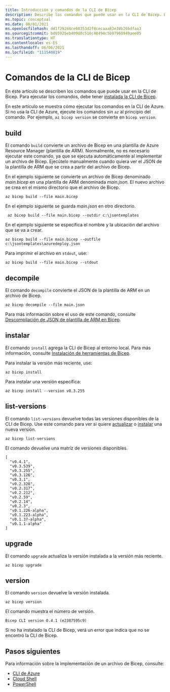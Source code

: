 ```yaml
---
title: Introducción y comandos de la CLI de Bicep
description: Describe los comandos que puede usar en la CLI de Bicep. Estos comandos incluyen la creación de plantillas de Azure Resource Manager desde Bicep.
ms.topic: conceptual
ms.date: 06/01/2021
ms.openlocfilehash: dd1f292d4ce60353d2f8cecaaa83e38b26bdfaa3
ms.sourcegitcommit: bd65925eb409d0c516c48494c5b97960949aee05
ms.translationtype: HT
ms.contentlocale: es-ES
ms.lasthandoff: 06/06/2021
ms.locfileid: "111540819"
---
```

# <a name="bicep-cli-commands"></a>Comandos de la CLI de Bicep

En este artículo se describen los comandos que puede usar en la CLI de Bicep. Para ejecutar los comandos, debe tener [instalada la CLI de Bicep](./install.md).

En este artículo se muestra cómo ejecutar los comandos en la CLI de Azure. Si no usa la CLI de Azure, ejecute los comandos sin `az` al principio del comando. Por ejemplo, `az bicep version` se convierte en ``bicep version``.

## <a name="build"></a>build

El comando `build` convierte un archivo de Bicep en una plantilla de Azure Resource Manager (plantilla de ARM). Normalmente, no es necesario ejecutar este comando, ya que se ejecuta automáticamente al implementar un archivo de Bicep. Ejecútelo manualmente cuando quiera ver el JSON de la plantilla de ARM que se crea a partir del archivo de Bicep.

En el ejemplo siguiente se convierte un archivo de Bicep denominado _main.bicep_ en una plantilla de ARM denominada _main.json_. El nuevo archivo se crea en el mismo directorio que el archivo de Bicep.

```azurecli
az bicep build --file main.bicep
```

En el ejemplo siguiente se guarda _main.json_ en otro directorio.

```azurecli
 az bicep build --file main.bicep --outdir c:\jsontemplates
```

En el ejemplo siguiente se especifica el nombre y la ubicación del archivo que se va a crear.

```azurecli
az bicep build --file main.bicep --outfile c:\jsontemplates\azuredeploy.json
```

Para imprimir el archivo en `stdout`, use:

```azurecli
az bicep build --file main.bicep --stdout
```

## <a name="decompile"></a>decompile

El comando `decompile` convierte el JSON de la plantilla de ARM en un archivo de Bicep.

```azurecli
az bicep decompile --file main.json
```

Para más información sobre el uso de este comando, consulte [Descompilación de JSON de plantilla de ARM en Bicep](decompile.md).

## <a name="install"></a>instalar

El comando `install` agrega la CLI de Bicep al entorno local. Para más información, consulte [Instalación de herramientas de Bicep](install.md).

Para instalar la versión más reciente, use:

```azurecli
az bicep install
```

Para instalar una versión específica:

```azurecli
az bicep install --version v0.3.255
```

## <a name="list-versions"></a>list-versions

El comando `list-versions` devuelve todas las versiones disponibles de la CLI de Bicep. Use este comando para ver si quiere [actualizar](#upgrade) o [instalar](#install) una nueva versión.

```azurecli
az bicep list-versions
```

El comando devuelve una matriz de versiones disponibles.

```azurecli
[
  "v0.4.1",
  "v0.3.539",
  "v0.3.255",
  "v0.3.126",
  "v0.3.1",
  "v0.2.328",
  "v0.2.317",
  "v0.2.212",
  "v0.2.59",
  "v0.2.14",
  "v0.2.3",
  "v0.1.226-alpha",
  "v0.1.223-alpha",
  "v0.1.37-alpha",
  "v0.1.1-alpha"
]
```

## <a name="upgrade"></a>upgrade

El comando `upgrade` actualiza la versión instalada a la versión más reciente.

```azurecli
az bicep upgrade
```

## <a name="version"></a>version

El comando `version` devuelve la versión instalada.

```azurecli
az bicep version
```

El comando muestra el número de versión.

```azurecli
Bicep CLI version 0.4.1 (e2387595c9)
```

Si no ha instalado la CLI de Bicep, verá un error que indica que no se encontró la CLI de Bicep.

## <a name="next-steps"></a>Pasos siguientes

Para información sobre la implementación de un archivo de Bicep, consulte:

* [CLI de Azure](deploy-cli.md)
* [Cloud Shell](deploy-cloud-shell.md)
* [PowerShell](deploy-powershell.md)
